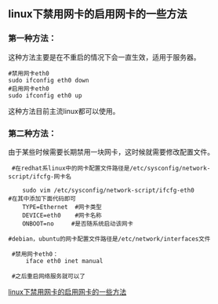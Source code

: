 
## linux下禁用网卡的启用网卡的一些方法

### 第一种方法：

这种方法主要是在不重启的情况下会一直生效，适用于服务器。

    #禁用网卡eth0
    sudo ifconfig eth0 down
    #启用网卡eth0
    sudo ifconfig eth0 up

这种方法目前主流linux都可以使用。

### 第二种方法：

由于某些时候需要长期禁用一块网卡，这时候就需要修改配置文件。

     #在redhat系linux中的网卡配置文件路径是/etc/sysconfig/network-script/ifcfg-网卡名
 
        sudo vim /etc/sysconfig/network-script/ifcfg-eth0
    #在其中添加下面代码即可
        TYPE=Ethernet  #网卡类型
        DEVICE=eth0    #网卡名称
        ONBOOT=no     #是否随系统启动该网卡
 
    #debian，ubuntu的网卡配置文件路径是/etc/network/interfaces文件
 
     #禁用网卡eth0：
         iface eth0 inet manual
 
     #之后重启网络服务就可以了
    
    
  [linux下禁用网卡的启用网卡的一些方法](https://www.cnblogs.com/ritte/p/9725009.html)
